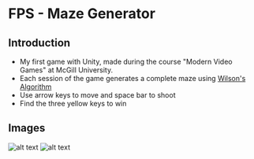# FPS - Maze Generator
## Introduction
* My first game with Unity, made during the course "Modern Video Games" at McGill University.
* Each session of the game generates a complete maze using [Wilson's Algorithm](http://weblog.jamisbuck.org/2011/1/20/maze-generation-wilson-s-algorithm "Wilson Algorithm")
* Use arrow keys to move and space bar to shoot
* Find the three yellow keys to win

## Images
![alt text](https://github.com/hulm2701/COMP521_FPS_Maze/blob/master/Screen_Shot_1.png "Screenshot")
![alt text](https://github.com/hulm2701/COMP521_FPS_Maze/blob/master/Screen_Shot_2.png "Screenshot 2")
